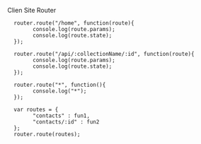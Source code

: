 Clien Site Router


      router.route("/home", function(route){
            console.log(route.params); 
            console.log(route.state);  
      });
      
      router.route("/api/:collectionName/:id", function(route){
            console.log(route.params); 
            console.log(route.state);    
      });
        
      router.route("*", function(){
            console.log("*");   
      });
      
      var routes = {
            "contacts" : fun1,
            "contacts/:id" : fun2
      };
      router.route(routes); 	 
